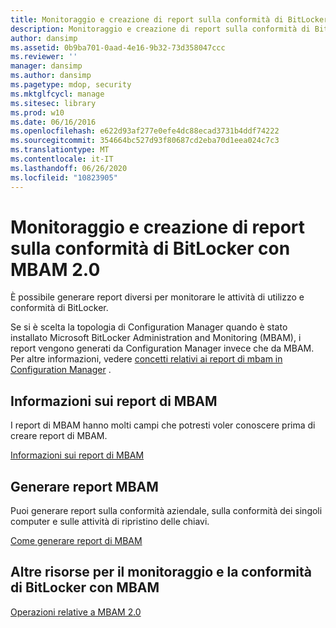 ```yaml
---
title: Monitoraggio e creazione di report sulla conformità di BitLocker con MBAM 2.0
description: Monitoraggio e creazione di report sulla conformità di BitLocker con MBAM 2.0
author: dansimp
ms.assetid: 0b9ba701-0aad-4e16-9b32-73d358047ccc
ms.reviewer: ''
manager: dansimp
ms.author: dansimp
ms.pagetype: mdop, security
ms.mktglfcycl: manage
ms.sitesec: library
ms.prod: w10
ms.date: 06/16/2016
ms.openlocfilehash: e622d93af277e0efe4dc88ecad3731b4ddf74222
ms.sourcegitcommit: 354664bc527d93f80687cd2eba70d1eea024c7c3
ms.translationtype: MT
ms.contentlocale: it-IT
ms.lasthandoff: 06/26/2020
ms.locfileid: "10823905"
---
```

# Monitoraggio e creazione di report sulla conformità di BitLocker con MBAM 2.0


È possibile generare report diversi per monitorare le attività di utilizzo e conformità di BitLocker.

Se si è scelta la topologia di Configuration Manager quando è stato installato Microsoft BitLocker Administration and Monitoring (MBAM), i report vengono generati da Configuration Manager invece che da MBAM. Per altre informazioni, vedere [concetti relativi ai report di mbam in Configuration Manager](understanding-mbam-reports-in-configuration-manager.md) .

## Informazioni sui report di MBAM


I report di MBAM hanno molti campi che potresti voler conoscere prima di creare report di MBAM.

[Informazioni sui report di MBAM](understanding-mbam-reports-mbam-2.md)

## Generare report MBAM


Puoi generare report sulla conformità aziendale, sulla conformità dei singoli computer e sulle attività di ripristino delle chiavi.

[Come generare report di MBAM](how-to-generate-mbam-reports-mbam-2.md)

## Altre risorse per il monitoraggio e la conformità di BitLocker con MBAM


[Operazioni relative a MBAM 2.0](operations-for-mbam-20-mbam-2.md)

 

 





